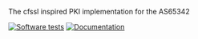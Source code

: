 The cfssl inspired PKI implementation for the AS65342

[![Software tests](https://jenkins.as65342.net/job/pki/badge/icon)](https://jenkins.as65342.net/job/pki/)
[![Documentation](https://jenkins.as65342.net/job/pki-documentation/badge/icon)](https://jenkins.as65342.net/job/pki-documentation/)
